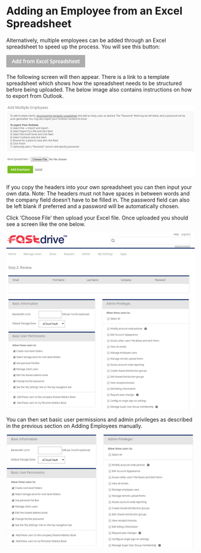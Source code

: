 # Adding an Employee from an Excel Spreadsheet
Alternatively, multiple employees can be added through an Excel spreadsheet to speed up the process. You will see this button:

![Image23](files/Image23.png)

The following screen will then appear. There is a link to a template spreadsheet which shows how the spreadsheet needs to be structured before being uploaded. The below image also contains instructions on how to export from Outlook.

![Image24](files/Image24.png)

If you copy the headers into your own spreadsheet you can then input your own data. Note: The headers must not have spaces in between words and the company field doesn’t have to be filled in. The password field can also be left blank if preferred and a password will be automatically chosen.

Click ‘Choose File’ then upload your Excel file. Once uploaded you should see a screen like the one below.

![Image25](files/Image25.png)

You can then set basic user permissions and admin privileges as described in the previous section on Adding Employees manually.

![Image26](files/Image26.png)
